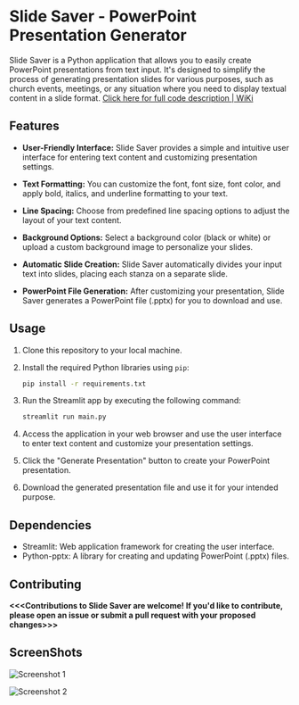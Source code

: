 
# Slide Saver - PowerPoint Presentation Generator

Slide Saver is a Python application that allows you to easily create PowerPoint presentations from text input. It's designed to simplify the process of generating presentation slides for various purposes, such as church events, meetings, or any situation where you need to display textual content in a slide format. [Click here for full code description | WiKi](https://github.com/sho6000/Slide-Saver/wiki/Code-Doumentation-Here)


## Features

- **User-Friendly Interface:** Slide Saver provides a simple and intuitive user interface for entering text content and customizing presentation settings.

- **Text Formatting:** You can customize the font, font size, font color, and apply bold, italics, and underline formatting to your text.

- **Line Spacing:** Choose from predefined line spacing options to adjust the layout of your text content.

- **Background Options:** Select a background color (black or white) or upload a custom background image to personalize your slides.

- **Automatic Slide Creation:** Slide Saver automatically divides your input text into slides, placing each stanza on a separate slide.

- **PowerPoint File Generation:** After customizing your presentation, Slide Saver generates a PowerPoint file (.pptx) for you to download and use.

## Usage

1. Clone this repository to your local machine.

2. Install the required Python libraries using `pip`:

   ```bash
   pip install -r requirements.txt
   ```

3. Run the Streamlit app by executing the following command:

   ```bash
   streamlit run main.py
   ```

4. Access the application in your web browser and use the user interface to enter text content and customize your presentation settings.

5. Click the "Generate Presentation" button to create your PowerPoint presentation.

6. Download the generated presentation file and use it for your intended purpose.

## Dependencies

- Streamlit: Web application framework for creating the user interface.
- Python-pptx: A library for creating and updating PowerPoint (.pptx) files.

## Contributing

**<<<Contributions to Slide Saver are welcome! If you'd like to contribute, please open an issue or submit a pull request with your proposed changes>>>**

## ScreenShots

![Screenshot 1](https://github.com/sho6000/)

![Screenshot 2](https://github.com/sho6000/)

